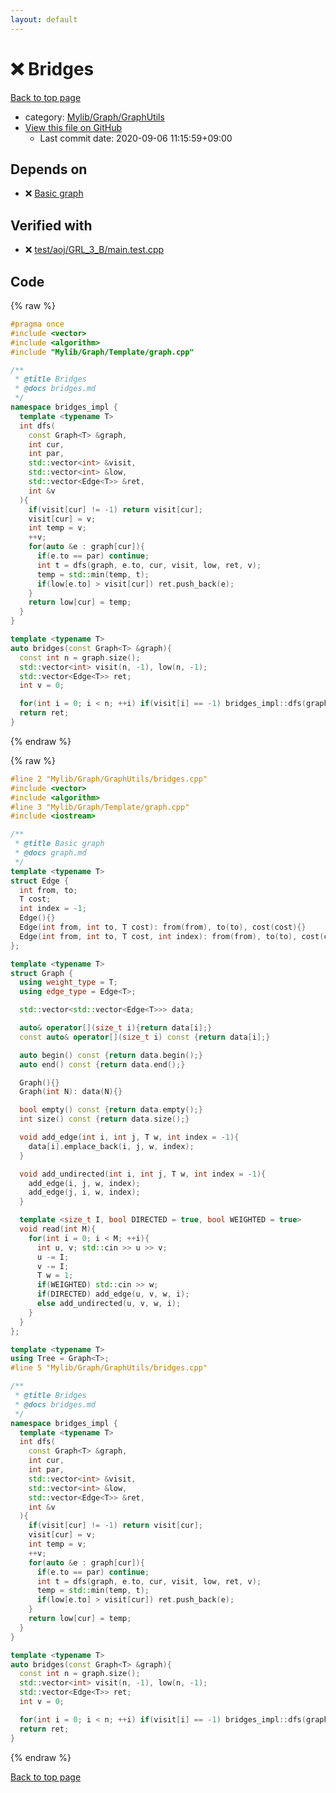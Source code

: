 ```yaml
---
layout: default
---
```


<!-- mathjax config similar to math.stackexchange -->
<script type="text/javascript" async
  src="https://cdnjs.cloudflare.com/ajax/libs/mathjax/2.7.5/MathJax.js?config=TeX-MML-AM_CHTML">
</script>
<script type="text/x-mathjax-config">
  MathJax.Hub.Config({
    TeX: { equationNumbers: { autoNumber: "AMS" }},
    tex2jax: {
      inlineMath: [ ['$','$'] ],
      processEscapes: true
    },
    "HTML-CSS": { matchFontHeight: false },
    displayAlign: "left",
    displayIndent: "2em"
  });
</script>

<script type="text/javascript" src="https://cdnjs.cloudflare.com/ajax/libs/jquery/3.4.1/jquery.min.js"></script>
<script src="https://cdn.jsdelivr.net/npm/jquery-balloon-js@1.1.2/jquery.balloon.min.js" integrity="sha256-ZEYs9VrgAeNuPvs15E39OsyOJaIkXEEt10fzxJ20+2I=" crossorigin="anonymous"></script>
<script type="text/javascript" src="../../../../assets/js/copy-button.js"></script>
<link rel="stylesheet" href="../../../../assets/css/copy-button.css" />


# :x: Bridges

<a href="../../../../index.html">Back to top page</a>

* category: <a href="../../../../index.html#0520734517f09caa086d1aa01fa4b9e4">Mylib/Graph/GraphUtils</a>
* <a href="{{ site.github.repository_url }}/blob/master/Mylib/Graph/GraphUtils/bridges.cpp">View this file on GitHub</a>
    - Last commit date: 2020-09-06 11:15:59+09:00




## Depends on

* :x: <a href="../Template/graph.cpp.html">Basic graph</a>


## Verified with

* :x: <a href="../../../../verify/test/aoj/GRL_3_B/main.test.cpp.html">test/aoj/GRL_3_B/main.test.cpp</a>


## Code

<a id="unbundled"></a>
{% raw %}
```cpp
#pragma once
#include <vector>
#include <algorithm>
#include "Mylib/Graph/Template/graph.cpp"

/**
 * @title Bridges
 * @docs bridges.md
 */
namespace bridges_impl {
  template <typename T>
  int dfs(
    const Graph<T> &graph,
    int cur,
    int par,
    std::vector<int> &visit,
    std::vector<int> &low,
    std::vector<Edge<T>> &ret,
    int &v
  ){
    if(visit[cur] != -1) return visit[cur];
    visit[cur] = v;
    int temp = v;
    ++v;
    for(auto &e : graph[cur]){
      if(e.to == par) continue;
      int t = dfs(graph, e.to, cur, visit, low, ret, v);
      temp = std::min(temp, t);
      if(low[e.to] > visit[cur]) ret.push_back(e);
    }
    return low[cur] = temp;
  }
}

template <typename T>
auto bridges(const Graph<T> &graph){
  const int n = graph.size();
  std::vector<int> visit(n, -1), low(n, -1);
  std::vector<Edge<T>> ret;
  int v = 0;

  for(int i = 0; i < n; ++i) if(visit[i] == -1) bridges_impl::dfs(graph, i, -1, visit, low, ret, v);
  return ret;
}

```
{% endraw %}

<a id="bundled"></a>
{% raw %}
```cpp
#line 2 "Mylib/Graph/GraphUtils/bridges.cpp"
#include <vector>
#include <algorithm>
#line 3 "Mylib/Graph/Template/graph.cpp"
#include <iostream>

/**
 * @title Basic graph
 * @docs graph.md
 */
template <typename T>
struct Edge {
  int from, to;
  T cost;
  int index = -1;
  Edge(){}
  Edge(int from, int to, T cost): from(from), to(to), cost(cost){}
  Edge(int from, int to, T cost, int index): from(from), to(to), cost(cost), index(index){}
};

template <typename T>
struct Graph {
  using weight_type = T;
  using edge_type = Edge<T>;

  std::vector<std::vector<Edge<T>>> data;

  auto& operator[](size_t i){return data[i];}
  const auto& operator[](size_t i) const {return data[i];}

  auto begin() const {return data.begin();}
  auto end() const {return data.end();}

  Graph(){}
  Graph(int N): data(N){}

  bool empty() const {return data.empty();}
  int size() const {return data.size();}

  void add_edge(int i, int j, T w, int index = -1){
    data[i].emplace_back(i, j, w, index);
  }

  void add_undirected(int i, int j, T w, int index = -1){
    add_edge(i, j, w, index);
    add_edge(j, i, w, index);
  }

  template <size_t I, bool DIRECTED = true, bool WEIGHTED = true>
  void read(int M){
    for(int i = 0; i < M; ++i){
      int u, v; std::cin >> u >> v;
      u -= I;
      v -= I;
      T w = 1;
      if(WEIGHTED) std::cin >> w;
      if(DIRECTED) add_edge(u, v, w, i);
      else add_undirected(u, v, w, i);
    }
  }
};

template <typename T>
using Tree = Graph<T>;
#line 5 "Mylib/Graph/GraphUtils/bridges.cpp"

/**
 * @title Bridges
 * @docs bridges.md
 */
namespace bridges_impl {
  template <typename T>
  int dfs(
    const Graph<T> &graph,
    int cur,
    int par,
    std::vector<int> &visit,
    std::vector<int> &low,
    std::vector<Edge<T>> &ret,
    int &v
  ){
    if(visit[cur] != -1) return visit[cur];
    visit[cur] = v;
    int temp = v;
    ++v;
    for(auto &e : graph[cur]){
      if(e.to == par) continue;
      int t = dfs(graph, e.to, cur, visit, low, ret, v);
      temp = std::min(temp, t);
      if(low[e.to] > visit[cur]) ret.push_back(e);
    }
    return low[cur] = temp;
  }
}

template <typename T>
auto bridges(const Graph<T> &graph){
  const int n = graph.size();
  std::vector<int> visit(n, -1), low(n, -1);
  std::vector<Edge<T>> ret;
  int v = 0;

  for(int i = 0; i < n; ++i) if(visit[i] == -1) bridges_impl::dfs(graph, i, -1, visit, low, ret, v);
  return ret;
}

```
{% endraw %}

<a href="../../../../index.html">Back to top page</a>

